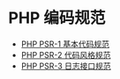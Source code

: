 # PHP 编码规范

- [PHP PSR-1 基本代码规范][psr-1]
- [PHP PSR-2 代码风格规范][psr-2]
- [PHP PSR-3 日志接口规范][psr-3]


[psr-1]:psr-1.md
[psr-2]:psr-2.md
[psr-3]:psr-3.md